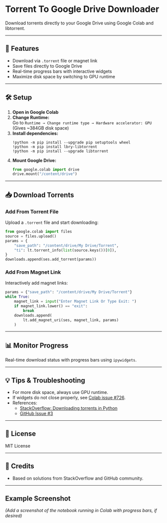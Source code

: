 # Torrent To Google Drive Downloader

Download torrents directly to your Google Drive using Google Colab and libtorrent.

---

## 🚀 Features

- Download via `.torrent` file or magnet link
- Save files directly to Google Drive
- Real-time progress bars with interactive widgets
- Maximize disk space by switching to GPU runtime

---

## 🛠️ Setup

1. **Open in Google Colab**
2. **Change Runtime:**  
   Go to `Runtime → Change runtime type → Hardware accelerator: GPU`  
   (Gives ~384GB disk space)
3. **Install dependencies:**
   ```
   !python -m pip install --upgrade pip setuptools wheel
   !python -m pip install lbry-libtorrent
   !python -m pip install --upgrade libtorrent
   ```
4. **Mount Google Drive:**
   ```python
   from google.colab import drive
   drive.mount("/content/drive")
   ```

---

## 📥 Download Torrents

### Add From Torrent File

Upload a `.torrent` file and start downloading:

```python
from google.colab import files
source = files.upload()
params = {
    "save_path": "/content/drive/My Drive/Torrent",
    "ti": lt.torrent_info(list(source.keys())[0]),
}
downloads.append(ses.add_torrent(params))
```

### Add From Magnet Link

Interactively add magnet links:

```python
params = {"save_path": "/content/drive/My Drive/Torrent"}
while True:
    magnet_link = input("Enter Magnet Link Or Type Exit: ")
    if magnet_link.lower() == "exit":
        break
    downloads.append(
        lt.add_magnet_uri(ses, magnet_link, params)
    )
```

---

## 📊 Monitor Progress

Real-time download status with progress bars using `ipywidgets`.

---

## 💡 Tips & Troubleshooting

- For more disk space, always use GPU runtime.
- If widgets do not close properly, see [Colab issue #726](https://github.com/googlecolab/colabtools/issues/726#issue-486731758).
- References:
  - [StackOverflow: Downloading torrents in Python](https://stackoverflow.com/a/5494823/7957705)
  - [GitHub Issue #3](https://github.com/FKLC/Torrent-To-Google-Drive-Downloader/issues/3)

---

## 📄 License

MIT License

---

## 🙏 Credits

- Based on solutions from StackOverflow and GitHub community.

---

## Example Screenshot

_(Add a screenshot of the notebook running in Colab with progress bars, if desired)_

